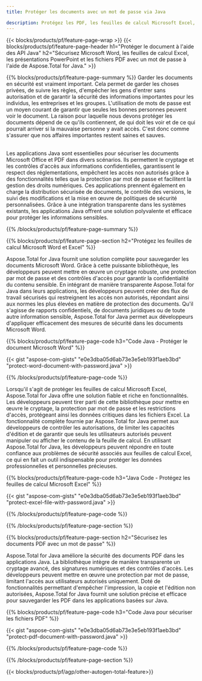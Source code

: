 ```yaml
---
title: Protéger les documents avec un mot de passe via Java 

description: Protégez les PDF, les feuilles de calcul Microsoft Excel, les présentations PowerPoint et les documents Word via votre application Java. Appliquez facilement le mot de passe.
---
```


{{< blocks/products/pf/feature-page-wrap >}}
{{< blocks/products/pf/feature-page-header h1="Protéger le document à l'aide des API Java" h2="Sécurisez Microsoft Word, les feuilles de calcul Excel, les présentations PowerPoint et les fichiers PDF avec un mot de passe à l'aide de Aspose.Total for Java." >}}

{{% blocks/products/pf/feature-page-summary %}}
Garder les documents en sécurité est vraiment important. Cela permet de garder les choses privées, de suivre les règles, d'empêcher les gens d'entrer sans autorisation et de garantir la sécurité des informations importantes pour les individus, les entreprises et les groupes. L'utilisation de mots de passe est un moyen courant de garantir que seules les bonnes personnes peuvent voir le document. La raison pour laquelle nous devons protéger les documents dépend de ce qu'ils contiennent, de qui doit les voir et de ce qui pourrait arriver si la mauvaise personne y avait accès. C'est donc comme s'assurer que nos affaires importantes restent saines et sauves. <br /><br />

Les applications Java sont essentielles pour sécuriser les documents Microsoft Office et PDF dans divers scénarios. Ils permettent le cryptage et les contrôles d'accès aux informations confidentielles, garantissent le respect des réglementations, empêchent les accès non autorisés grâce à des fonctionnalités telles que la protection par mot de passe et facilitent la gestion des droits numériques. Ces applications prennent également en charge la distribution sécurisée de documents, le contrôle des versions, le suivi des modifications et la mise en œuvre de politiques de sécurité personnalisées. Grâce à une intégration transparente dans les systèmes existants, les applications Java offrent une solution polyvalente et efficace pour protéger les informations sensibles.

{{% /blocks/products/pf/feature-page-summary  %}}


{{% blocks/products/pf/feature-page-section  h2="Protégez les feuilles de calcul Microsoft Word et Excel" %}}

Aspose.Total for Java fournit une solution complète pour sauvegarder les documents Microsoft Word. Grâce à cette puissante bibliothèque, les développeurs peuvent mettre en œuvre un cryptage robuste, une protection par mot de passe et des contrôles d'accès pour garantir la confidentialité du contenu sensible. En intégrant de manière transparente Aspose.Total for Java dans leurs applications, les développeurs peuvent créer des flux de travail sécurisés qui restreignent les accès non autorisés, répondant ainsi aux normes les plus élevées en matière de protection des documents. Qu'il s'agisse de rapports confidentiels, de documents juridiques ou de toute autre information sensible, Aspose.Total for Java permet aux développeurs d'appliquer efficacement des mesures de sécurité dans les documents Microsoft Word. <br />

{{% blocks/products/pf/feature-page-code h3="Code Java - Protéger le document Microsoft Word" %}}

{{< gist "aspose-com-gists" "e0e3dba05d6ab73e3e5eb193f1aeb3bd" "protect-word-document-with-password.java" >}}

{{% /blocks/products/pf/feature-page-code  %}}

Lorsqu'il s'agit de protéger les feuilles de calcul Microsoft Excel, Aspose.Total for Java offre une solution fiable et riche en fonctionnalités. Les développeurs peuvent tirer parti de cette bibliothèque pour mettre en œuvre le cryptage, la protection par mot de passe et les restrictions d'accès, protégeant ainsi les données critiques dans les fichiers Excel. La fonctionnalité complète fournie par Aspose.Total for Java permet aux développeurs de contrôler les autorisations, de limiter les capacités d'édition et de garantir que seuls les utilisateurs autorisés peuvent manipuler ou afficher le contenu de la feuille de calcul. En utilisant Aspose.Total for Java, les développeurs peuvent répondre en toute confiance aux problèmes de sécurité associés aux feuilles de calcul Excel, ce qui en fait un outil indispensable pour protéger les données professionnelles et personnelles précieuses.

{{% blocks/products/pf/feature-page-code h3="Java Code - Protégez les feuilles de calcul Microsoft Excel" %}}

{{< gist "aspose-com-gists" "e0e3dba05d6ab73e3e5eb193f1aeb3bd" "protect-excel-file-with-password.java" >}}

{{% /blocks/products/pf/feature-page-code  %}}

{{% /blocks/products/pf/feature-page-section %}}

{{% blocks/products/pf/feature-page-section  h2="Sécurisez les documents PDF avec un mot de passe" %}}

Aspose.Total for Java améliore la sécurité des documents PDF dans les applications Java. La bibliothèque intègre de manière transparente un cryptage avancé, des signatures numériques et des contrôles d'accès. Les développeurs peuvent mettre en œuvre une protection par mot de passe, limitant l'accès aux utilisateurs autorisés uniquement. Doté de fonctionnalités permettant d'empêcher l'impression, la copie et l'édition non autorisées, Aspose.Total for Java fournit une solution précise et efficace pour sauvegarder les PDF dans les applications basées sur Java. <br />

{{% blocks/products/pf/feature-page-code h3="Code Java pour sécuriser les fichiers PDF" %}}

{{< gist "aspose-com-gists" "e0e3dba05d6ab73e3e5eb193f1aeb3bd" "protect-pdf-document-with-password.java" >}}

{{% /blocks/products/pf/feature-page-code  %}}

{{% /blocks/products/pf/feature-page-section %}}

{{< blocks/products/pf/agp/other-autogen-total-feature>}}